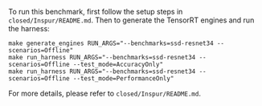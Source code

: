 To run this benchmark, first follow the setup steps in `closed/Inspur/README.md`. Then to generate the TensorRT engines and run the harness:

```
make generate_engines RUN_ARGS="--benchmarks=ssd-resnet34 --scenarios=Offline"
make run_harness RUN_ARGS="--benchmarks=ssd-resnet34 --scenarios=Offline --test_mode=AccuracyOnly"
make run_harness RUN_ARGS="--benchmarks=ssd-resnet34 --scenarios=Offline --test_mode=PerformanceOnly"
```

For more details, please refer to `closed/Inspur/README.md`.